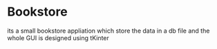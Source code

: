 # Bookstore
its a small bookstore appliation which store the data in a db file and the whole GUI is designed using tKinter
